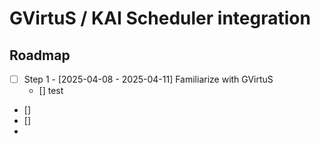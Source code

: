 # GVirtuS / KAI Scheduler integration

## Roadmap

- [ ] Step 1 - [2025-04-08 - 2025-04-11] Familiarize with GVirtuS
  - [] test 
- []
- []
- 
